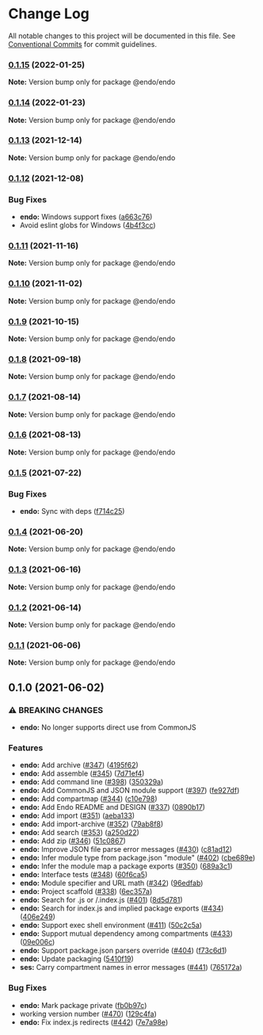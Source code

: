 # Change Log

All notable changes to this project will be documented in this file.
See [Conventional Commits](https://conventionalcommits.org) for commit guidelines.

### [0.1.15](https://github.com/endojs/endo/compare/@endo/endo@0.1.14...@endo/endo@0.1.15) (2022-01-25)

**Note:** Version bump only for package @endo/endo





### [0.1.14](https://github.com/endojs/endo/compare/@endo/endo@0.1.13...@endo/endo@0.1.14) (2022-01-23)

**Note:** Version bump only for package @endo/endo





### [0.1.13](https://github.com/endojs/endo/compare/@endo/endo@0.1.12...@endo/endo@0.1.13) (2021-12-14)

**Note:** Version bump only for package @endo/endo





### [0.1.12](https://github.com/endojs/endo/compare/@endo/endo@0.1.11...@endo/endo@0.1.12) (2021-12-08)


### Bug Fixes

* **endo:** Windows support fixes ([a663c76](https://github.com/endojs/endo/commit/a663c76cec938733b9d2b4b4626d4b6bfd3a2236))
* Avoid eslint globs for Windows ([4b4f3cc](https://github.com/endojs/endo/commit/4b4f3ccaf3f5e8d53faefb4264db343dd603bf80))



### [0.1.11](https://github.com/endojs/endo/compare/@endo/endo@0.1.10...@endo/endo@0.1.11) (2021-11-16)

**Note:** Version bump only for package @endo/endo





### [0.1.10](https://github.com/endojs/endo/compare/@endo/endo@0.1.9...@endo/endo@0.1.10) (2021-11-02)

**Note:** Version bump only for package @endo/endo





### [0.1.9](https://github.com/endojs/endo/compare/@endo/endo@0.1.8...@endo/endo@0.1.9) (2021-10-15)

**Note:** Version bump only for package @endo/endo





### [0.1.8](https://github.com/endojs/endo/compare/@endo/endo@0.1.7...@endo/endo@0.1.8) (2021-09-18)

**Note:** Version bump only for package @endo/endo





### [0.1.7](https://github.com/endojs/endo/compare/@endo/endo@0.1.6...@endo/endo@0.1.7) (2021-08-14)

**Note:** Version bump only for package @endo/endo





### [0.1.6](https://github.com/endojs/endo/compare/@endo/endo@0.1.5...@endo/endo@0.1.6) (2021-08-13)

**Note:** Version bump only for package @endo/endo





### [0.1.5](https://github.com/endojs/endo/compare/@endo/endo@0.1.4...@endo/endo@0.1.5) (2021-07-22)


### Bug Fixes

* **endo:** Sync with deps ([f714c25](https://github.com/endojs/endo/commit/f714c25acebb1acf67de4e80ec5f9359f64b6c86))



### [0.1.4](https://github.com/endojs/endo/compare/@endo/endo@0.1.3...@endo/endo@0.1.4) (2021-06-20)

**Note:** Version bump only for package @endo/endo





### [0.1.3](https://github.com/endojs/endo/compare/@endo/endo@0.1.2...@endo/endo@0.1.3) (2021-06-16)

**Note:** Version bump only for package @endo/endo





### [0.1.2](https://github.com/endojs/endo/compare/@endo/endo@0.1.1...@endo/endo@0.1.2) (2021-06-14)

**Note:** Version bump only for package @endo/endo





### [0.1.1](https://github.com/endojs/endo/compare/@endo/endo@0.1.0...@endo/endo@0.1.1) (2021-06-06)

**Note:** Version bump only for package @endo/endo





## 0.1.0 (2021-06-02)


### ⚠ BREAKING CHANGES

* **endo:** No longer supports direct use from CommonJS

### Features

* **endo:** Add archive ([#347](https://github.com/endojs/endo/issues/347)) ([4195f62](https://github.com/endojs/endo/commit/4195f6205dd0dc3caaea5608bba3dfefe7d30335))
* **endo:** Add assemble ([#345](https://github.com/endojs/endo/issues/345)) ([7d71ef4](https://github.com/endojs/endo/commit/7d71ef491f359fcdded8a33889645c6d0a3b54c6))
* **endo:** Add command line ([#398](https://github.com/endojs/endo/issues/398)) ([350329a](https://github.com/endojs/endo/commit/350329ad3d0a205e9361410ccddb20914175f820))
* **endo:** Add CommonJS and JSON module support ([#397](https://github.com/endojs/endo/issues/397)) ([fe927df](https://github.com/endojs/endo/commit/fe927df5ed591e60810d8345fc6ba74f2f79527e))
* **endo:** Add compartmap ([#344](https://github.com/endojs/endo/issues/344)) ([c10e798](https://github.com/endojs/endo/commit/c10e798b1f858630e5ae46d43f89003d140ca413))
* **endo:** Add Endo README and DESIGN ([#337](https://github.com/endojs/endo/issues/337)) ([0890b17](https://github.com/endojs/endo/commit/0890b172b9b5fde284fd08e679259ab493c928e7))
* **endo:** Add import ([#351](https://github.com/endojs/endo/issues/351)) ([aeba133](https://github.com/endojs/endo/commit/aeba133e7d0c7293a109618eb0936da6950acd43))
* **endo:** Add import-archive ([#352](https://github.com/endojs/endo/issues/352)) ([79ab8f8](https://github.com/endojs/endo/commit/79ab8f83c4429fb761326ecfc00bdff1897b084b))
* **endo:** Add search ([#353](https://github.com/endojs/endo/issues/353)) ([a250d22](https://github.com/endojs/endo/commit/a250d22af298e70203a2de1e51837745a994b028))
* **endo:** Add zip ([#346](https://github.com/endojs/endo/issues/346)) ([51c0867](https://github.com/endojs/endo/commit/51c0867bb7d89c05dbeecf144ee23fb4d48947b9))
* **endo:** Improve JSON file parse error messages ([#430](https://github.com/endojs/endo/issues/430)) ([c81ad12](https://github.com/endojs/endo/commit/c81ad12d5e3e05466a41514d4907f592e18b3748))
* **endo:** Infer module type from package.json "module" ([#402](https://github.com/endojs/endo/issues/402)) ([cbe689e](https://github.com/endojs/endo/commit/cbe689e018b2786076d18c1883d75b00eb051fb4))
* **endo:** Infer the module map a package exports ([#350](https://github.com/endojs/endo/issues/350)) ([689a3c1](https://github.com/endojs/endo/commit/689a3c15dcd5f7712cfdb378fb354da854a94392))
* **endo:** Interface tests ([#348](https://github.com/endojs/endo/issues/348)) ([60f6ca5](https://github.com/endojs/endo/commit/60f6ca5fe483ea2d11b3f07ea7434cfa2cac165d))
* **endo:** Module specifier and URL math ([#342](https://github.com/endojs/endo/issues/342)) ([96edfab](https://github.com/endojs/endo/commit/96edfabc94b25e61245d0e92e7cafa1d3ebfa764))
* **endo:** Project scaffold ([#338](https://github.com/endojs/endo/issues/338)) ([6ec357a](https://github.com/endojs/endo/commit/6ec357a9779110ed52e10b9f0a2941282f937ac7))
* **endo:** Search for .js or /.index.js ([#401](https://github.com/endojs/endo/issues/401)) ([8d5d781](https://github.com/endojs/endo/commit/8d5d7819fa6b80141563dd43b21a9b15ddeb6b85))
* **endo:** Search for index.js and implied package exports ([#434](https://github.com/endojs/endo/issues/434)) ([406e249](https://github.com/endojs/endo/commit/406e24958007bac5de2100dbaa8d122720d979a4))
* **endo:** Support exec shell environment ([#411](https://github.com/endojs/endo/issues/411)) ([50c2c5a](https://github.com/endojs/endo/commit/50c2c5a390c39e2a4929c195ee4f3db7831efc0c))
* **endo:** Support mutual dependency among compartments ([#433](https://github.com/endojs/endo/issues/433)) ([09e006c](https://github.com/endojs/endo/commit/09e006c5413c8f9910887a46eac6f3ffad9f41d5))
* **endo:** Support package.json parsers override ([#404](https://github.com/endojs/endo/issues/404)) ([f73c6d1](https://github.com/endojs/endo/commit/f73c6d1d41273c57776db557aa756f9470af2741))
* **endo:** Update packaging ([5410f19](https://github.com/endojs/endo/commit/5410f1994bd6c5e93b5eaf093b73bb7c4430dfb5))
* **ses:** Carry compartment names in error messages ([#441](https://github.com/endojs/endo/issues/441)) ([765172a](https://github.com/endojs/endo/commit/765172aa68c338947b14ec6292be18519ac14aee))


### Bug Fixes

* **endo:** Mark package private ([fb0b97c](https://github.com/endojs/endo/commit/fb0b97cc681c50481bcbd4723bc56fc20353f868))
* working version number ([#470](https://github.com/endojs/endo/issues/470)) ([129c4fa](https://github.com/endojs/endo/commit/129c4fab0593a05d94e20128b14fa269f00736c9))
* **endo:** Fix index.js redirects ([#442](https://github.com/endojs/endo/issues/442)) ([7e7a98e](https://github.com/endojs/endo/commit/7e7a98e39e4ddb06a5f955ad1407e36888247b16))

